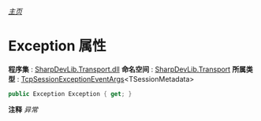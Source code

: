 ###### [主页](./Index.md "主页")
# Exception 属性
**程序集** : [SharpDevLib.Transport.dll](./SharpDevLib.Transport.assembly.md "SharpDevLib.Transport.dll")
**命名空间** : [SharpDevLib.Transport](./SharpDevLib.Transport.namespace.md "SharpDevLib.Transport")
**所属类型** : [TcpSessionExceptionEventArgs](./SharpDevLib.Transport.TcpSessionExceptionEventArgs.1.md "TcpSessionExceptionEventArgs")\<TSessionMetadata\>
``` csharp
public Exception Exception { get; }
```
**注释**
*异常*

